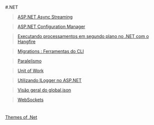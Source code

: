 #.NET

> [ASP.NET Async Streaming](./iasyncenumerable/README.md)

> [ASP.NET Configuration Manager](./configuration-manager)

> [Executando processamentos em segundo plano no .NET com o Hangfire](./hangfire)

> [Migrations : Ferramentas do CLI](./migrations)

> [Paralelismo](./paralel)

> [Unit of Work](./unit-of-work)

> [Utilizando ILogger no ASP.NET](./ilogger)

> [Visão geral do global.json](./global-json)

> [WebSockets](./web-sockets/)

#

[Themes of .Net](https://themesof.net/)
